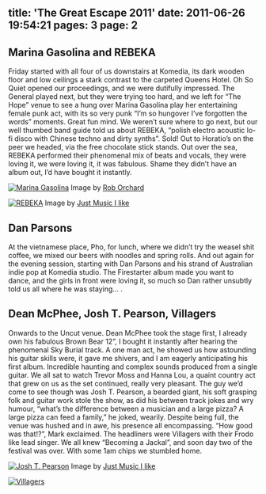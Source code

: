 title: 'The Great Escape 2011'
date: 2011-06-26 19:54:21
pages: 3
page: 2
---

## Marina Gasolina and REBEKA

Friday started with all four of us downstairs at Komedia, its dark wooden floor and low ceilings a stark contrast to the carpeted Queens Hotel. Oh So Quiet opened our proceedings, and we were dutifully impressed. The General played next, but they were trying too hard, and we left for “The Hope” venue to see a hung over Marina Gasolina play her entertaining female punk act, with its so very punk “I’m so hungover I’ve forgotten the words” moments. Great fun mind. We weren’t sure where to go next, but our well thumbed band guide told us about REBEKA, “polish electro acoustic lo-fi disco with Chinese techno and dirty synths”. Sold! Out to Horatio’s on the peer we headed, via the free chocolate stick stands. Out over the sea, REBEKA performed their phenomenal mix of beats and vocals, they were loving it, we were loving it, it was fabulous. Shame they didn’t have an album out, I’d have bought it instantly.

[![Marina Gasolina](http://host.trivialbeing.org/up/small/great-escape-marina-gasolina.jpg)](http://host.trivialbeing.org/up/great-escape-marina-gasolina.jpg)
Image by [Rob Orchard](http://www.flickr.com/photos/rob_orchard/)

[![REBEKA](http://host.trivialbeing.org/up/small/great-escape-rebeka.jpeg)](http://host.trivialbeing.org/up/great-escape-rebeka.jpeg)
Image by [Just Music I like](http://www.justmusicthatilike.com/2011/05/great-escape-2011-friday-review.html)

## Dan Parsons

At the vietnamese place, Pho, for lunch, where we didn’t try the weasel shit coffee, we mixed our beers with noodles and spring rolls. And out again for the evening session, starting with Dan Parsons and his strand of Australian indie pop at Komedia studio. The Firestarter album made you want to dance, and the girls in front were loving it, so much so Dan rather unsubtly told us all where he was staying… .

## Dean McPhee, Josh T. Pearson, Villagers

Onwards to the Uncut venue. Dean McPhee took the stage first, I already own his fabulous Brown Bear 12”, I bought it instantly after hearing the phenomenal Sky Burial track. A one man act, he showed us how astounding his guitar skills were, it gave me shivers, and I am eagerly anticipating his first album. Incredible haunting and complex sounds produced from a single guitar. We all sat to watch Trevor Moss and Hanna Lou, a quaint country act that grew on us as the set continued, really very pleasant. The guy we’d come to see though was Josh T. Pearson, a bearded giant, his soft grasping folk and guitar work stole the show, as did his between track jokes and wry humour, “what’s the difference between a musician and a large pizza? A large pizza can feed a family,” he joked, wearily. Despite being full, the venue was hushed and in awe, his presence all encompassing. “How good was that!?”, Mark exclaimed. The headliners were Villagers with their Frodo like lead singer. We all knew “Becoming a Jackal”, and soon day two of the festival was over. With some 1am chips we stumbled home.

[![Josh T. Pearson](http://host.trivialbeing.org/up/small/great-escape-josh-pearson.jpeg)](http://host.trivialbeing.org/up/great-escape-josh-pearson.jpeg)
Image by [Just Music I like](http://www.justmusicthatilike.com/2011/05/great-escape-2011-friday-review.html)

[![Villagers](http://host.trivialbeing.org/up/small/great-escape-villagers.jpeg)](http://host.trivialbeing.org/up/great-escape-villagers.jpeg)
